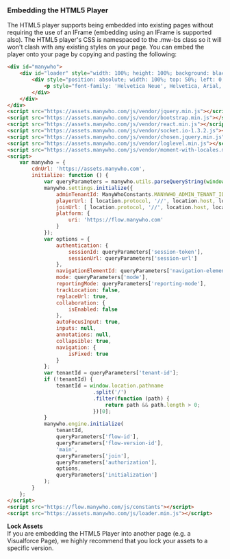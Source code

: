 ### Embedding the HTML5 Player

The HTML5 player supports being embedded into existing pages without requiring the use of an IFrame (embedding using an IFrame is supported also). The HTML5 player's CSS is namespaced to the .mw-bs class so it will won't clash with any existing styles on your page. You can embed the player onto your page by copying and pasting the following:

```html
<div id="manywho">
    <div id="loader" style="width: 100%; height: 100%; background: black; opacity: 0.3;">
        <div style="position: absolute; width: 100%; top: 50%; left: 0; margin-top: -4em; text-align: center; color: white;">
            <p style="font-family: 'Helvetica Neue', Helvetica, Arial, sans-serif; font-size: 2em">Initializing</p>
        </div>
    </div>
</div>
<script src="https://assets.manywho.com/js/vendor/jquery.min.js"></script>
<script src="https://assets.manywho.com/js/vendor/bootstrap.min.js"></script>
<script src="https://assets.manywho.com/js/vendor/react.min.js"></script>
<script src="https://assets.manywho.com/js/vendor/socket.io-1.3.2.js"></script>
<script src="https://assets.manywho.com/js/vendor/chosen.jquery.min.js"></script>
<script src="https://assets.manywho.com/js/vendor/loglevel.min.js"></script>
<script src="https://assets.manywho.com/js/vendor/moment-with-locales.min.js"></script>
<script>
    var manywho = {
        cdnUrl: 'https://assets.manywho.com',
        initialize: function () {
            var queryParameters = manywho.utils.parseQueryString(window.location.search.substring(1));
            manywho.settings.initialize({
                adminTenantId: ManyWhoConstants.MANYWHO_ADMIN_TENANT_ID,
                playerUrl: [ location.protocol, '//', location.host, location.pathname ].join(''),
                joinUrl: [ location.protocol, '//', location.host, location.pathname ].join(''),
                platform: {
                    uri: 'https://flow.manywho.com'
                }
            });
            var options = {
                authentication: {
                    sessionId: queryParameters['session-token'],
                    sessionUrl: queryParameters['session-url']
                },
                navigationElementId: queryParameters['navigation-element-id'],
                mode: queryParameters['mode'],
                reportingMode: queryParameters['reporting-mode'],
                trackLocation: false,
                replaceUrl: true,
                collaboration: {
                    isEnabled: false
                },
                autoFocusInput: true,
                inputs: null,
                annotations: null,
                collapsible: true,
                navigation: {
                    isFixed: true
                }
            };
            var tenantId = queryParameters['tenant-id'];
            if (!tenantId) {
                tenantId = window.location.pathname
                            .split('/')
                            .filter(function (path) {
                                return path && path.length > 0;
                            })[0];
            }
            manywho.engine.initialize(
                tenantId,
                queryParameters['flow-id'],
                queryParameters['flow-version-id'],
                'main',
                queryParameters['join'],
                queryParameters['authorization'],
                options,
                queryParameters['initialization']
            );
        }
    };
</script>
<script src="https://flow.manywho.com/js/constants"></script>
<script src="https://assets.manywho.com/js/loader.min.js"></script>
```

<aside class="notice">
<b>Lock Assets</b><br/>
If you are embedding the HTML5 Player into another page (e.g. a Visualforce Page), we highly recommend that you lock your assets to a specific version.
</aside>
